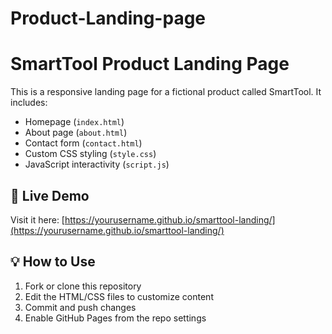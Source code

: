 # Product-Landing-page
# SmartTool Product Landing Page

This is a responsive landing page for a fictional product called SmartTool. It includes:

- Homepage (`index.html`)
- About page (`about.html`)
- Contact form (`contact.html`)
- Custom CSS styling (`style.css`)
- JavaScript interactivity (`script.js`)

## 🚀 Live Demo

Visit it here: [https://yourusername.github.io/smarttool-landing/](https://yourusername.github.io/smarttool-landing/)

## 💡 How to Use

1. Fork or clone this repository
2. Edit the HTML/CSS files to customize content
3. Commit and push changes
4. Enable GitHub Pages from the repo settings
